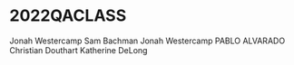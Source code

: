 # 2022QACLASS
Jonah Westercamp
Sam Bachman
Jonah Westercamp
PABLO ALVARADO
Christian Douthart
Katherine DeLong
